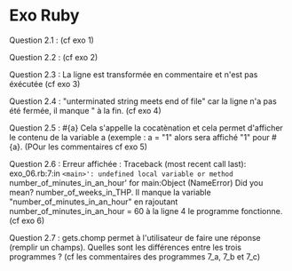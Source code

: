 # Exo Ruby

Question  2.1 : (cf exo 1)

Question  2.2 : (cf exo 2)

Question  2.3 : La ligne est transformée en commentaire et n'est pas éxécutée (cf exo 3)

Question  2.4 : "unterminated string meets end of file" car la ligne n'a pas été fermée, il manque " à la fin. (cf exo 4)

Question  2.5 : #{a} Cela s'appelle la cocatènation et cela permet d'afficher le contenu de la variable a (exemple : a = "1" alors sera affiché "1" pour #{a}. (POur les commentaires cf exo 5)

Question  2.6 : Erreur affichée : Traceback (most recent call last): exo_06.rb:7:in `<main>': undefined local variable or method `number_of_minutes_in_an_hour' for main:Object (NameError) Did you mean?  number_of_weeks_in_THP. Il manque la variable "number_of_minutes_in_an_hour" en rajoutant number_of_minutes_in_an_hour = 60 à la ligne 4 le programme fonctionne. (cf exo 6)  

Question  2.7 : gets.chomp permet à l'utilisateur de faire une réponse (remplir un champs). Quelles sont les différences entre les trois programmes ? (cf les commentaires des programmes 7_a, 7_b et 7_c)
